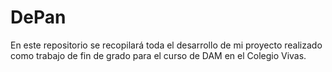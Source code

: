 # DePan
En este repositorio se recopilará toda el desarrollo de mi proyecto realizado como trabajo de fin de grado para el curso de DAM en el Colegio Vivas.
